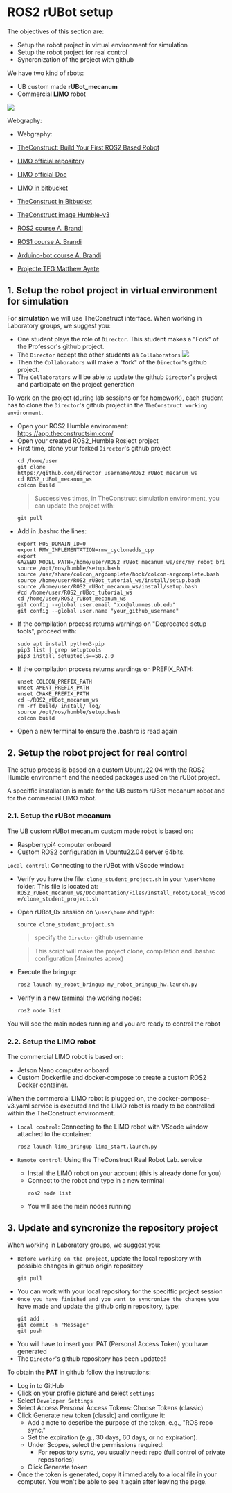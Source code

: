 # **ROS2 rUBot setup**

The objectives of this section are:
- Setup the robot project in virtual environment for simulation
- Setup the robot project for real control
- Syncronization of the project with github

We have two kind of rbots:
- UB custom made **rUBot_mecanum**
- Commercial **LIMO** robot

![](./Images/01_Setup/rUBot_Limo.png)

Webgraphy:
- Webgraphy:
- [TheConstruct: Build Your First ROS2 Based Robot](https://www.robotigniteacademy.com/courses/309)

- [LIMO official repository](https://github.com/agilexrobotics/limo_ros2/tree/humble)
- [LIMO official Doc](https://github.com/agilexrobotics/limo_pro_doc/blob/master/Limo%20Pro%20Ros2%20Foxy%20user%20manual(EN).md)
- [LIMO in bitbucket](https://bitbucket.org/theconstructcore/limo_robot/src/main/)
- [TheConstruct in Bitbucket](https://bitbucket.org/theconstructcore/workspace/projects/ROB)
- [TheConstruct image Humble-v3](https://hub.docker.com/r/theconstructai/limo/tags)
- [ROS2 course A. Brandi](https://github.com/AntoBrandi/Self-Driving-and-ROS-2-Learn-by-Doing-Odometry-Control/tree/main)
- [ROS1 course A. Brandi](https://github.com/AntoBrandi/Self-Driving-and-ROS-Learn-by-Doing-Odometry-Control)
- [Arduino-bot course A. Brandi](https://github.com/AntoBrandi/Arduino-Bot/tree/humble)
- [Projecte TFG Matthew Ayete](https://github.com/Mattyete/ROS2_LIMO_ws/blob/main/Documentation/LIMO_Manual.md)


## **1. Setup the robot project in virtual environment for simulation**

For **simulation** we will use TheConstruct interface. When working in Laboratory groups, we suggest you:
- One student plays the role of `Director`. This student makes a "Fork" of the Professor's github project.
- The `Director` accept the other students as `Collaborators`
![](./Images/01_Setup/github_collaborators.png)
- Then the `Collaborators` will make a "fork" of the `Director`'s github project.
- The `Collaborators` will be able to update the github `Director`'s project and participate on the project generation

To work on the project (during lab sessions or for homework), each student has to clone the `Director`'s github project in the `TheConstruct working environment`.
- Open your ROS2 Humble environment:  https://app.theconstructsim.com/
- Open your created ROS2_Humble Rosject project
- First time, clone your forked `Director`'s github project
  ```shell
  cd /home/user
  git clone https://github.com/director_username/ROS2_rUBot_mecanum_ws
  cd ROS2_rUBot_mecanum_ws
  colcon build
  ```
  >Successives times, in TheConstruct simulation environment, you can update the project with:
  ```shell
  git pull
  ```
- Add in .bashrc the lines:
  ````shell
  export ROS_DOMAIN_ID=0
  export RMW_IMPLEMENTATION=rmw_cyclonedds_cpp
  export GAZEBO_MODEL_PATH=/home/user/ROS2_rUBot_mecanum_ws/src/my_robot_bringup/models:$GAZEBO_MODEL_PATH
  source /opt/ros/humble/setup.bash
  source /usr/share/colcon_argcomplete/hook/colcon-argcomplete.bash
  source /home/user/ROS2_rUBot_tutorial_ws/install/setup.bash
  source /home/user/ROS2_rUBot_mecanum_ws/install/setup.bash
  #cd /home/user/ROS2_rUBot_tutorial_ws
  cd /home/user/ROS2_rUBot_mecanum_ws
  git config --global user.email "xxx@alumnes.ub.edu"
  git config --global user.name "your_github_username"
  ````
- If the compilation process returns warnings on "Deprecated setup tools", proceed with:
  ````shell
  sudo apt install python3-pip
  pip3 list | grep setuptools
  pip3 install setuptools==58.2.0
  ````
- If the compilation process returns wardings on PREFIX_PATH:
  ````shell
  unset COLCON_PREFIX_PATH
  unset AMENT_PREFIX_PATH
  unset CMAKE_PREFIX_PATH
  cd ~/ROS2_rUBot_mecanum_ws
  rm -rf build/ install/ log/
  source /opt/ros/humble/setup.bash
  colcon build
  ````
- Open a new terminal to ensure the .bashrc is read again

## **2. Setup the robot project for real control**

The setup process is based on a custom Ubuntu22.04 with the ROS2 Humble environment and the needed packages used on the rUBot project.

A speciffic installation is made for the UB custom rUBot mecanum robot and for the commercial LIMO robot.

### **2.1. Setup the rUBot mecanum**

The UB custom rUBot mecanum custom made robot is based on:
- Raspberrypi4 computer onboard
- Custom ROS2 configuration in Ubuntu22.04 server 64bits.

`Local control`: Connecting to the rUBot with VScode window:
- Verify you have the file: `clone_student_project.sh` in your `\user\home` folder. This file is located at: `ROS2_rUBot_mecanum_ws/Documentation/Files/Install_robot/Local_VScode/clone_student_project.sh`
- Open rUBot_0x session on `\user\home` and type:
  ````shell
  source clone_student_project.sh
  ````
  >specify the `Director` github username 

  >This script will make the project clone, compilation and .bashrc configuration (4minutes aprox)
- Execute the bringup:
  ```bash
  ros2 launch my_robot_bringup my_robot_bringup_hw.launch.py
  ```
- Verify in a new terminal the working nodes:
  ````shell
  ros2 node list
  ````

You will see the main nodes running and you are ready to control the robot

### **2.2. Setup the LIMO robot**

The commercial LIMO robot is based on:
- Jetson Nano computer onboard
- Custom Dockerfile and docker-compose to create a custom ROS2 Docker container.

When the commercial LIMO robot is plugged on, the docker-compose-v3.yaml service is executed and the LIMO robot is ready to be controlled within the TheConstruct environment.

- `Local control`: Connecting to the LIMO robot with VScode window attached to the container:
  ````shell
  ros2 launch limo_bringup limo_start.launch.py
  ````

- `Remote control`: Using the TheConstruct Real Robot Lab. service
  - Install the LIMO robot on your account (this is already done for you)
  - Connect to the robot and type in a new terminal
    ````shell
    ros2 node list
    ````
  - You will see the main nodes running

## **3. Update and syncronize the repository project**

When working in Laboratory groups, we suggest you:

- `Before working on the project`, update the local repository with possible changes in github origin repository
  ````shell
  git pull
  ````
- You can work with your local repository for the speciffic project session
- `Once you have finished and you want to syncronize the changes` you have made and update the github origin repository, type:
  ````shell
  git add .
  git commit -m "Message"
  git push
  ````
- You will have to insert your PAT (Personal Access Token) you have generated
- The `Director`'s github repository has been updated!

To obtain the **PAT** in github follow the instructions:

  - Log in to GitHub
  - Click on your profile picture and select `settings`
  - Select `Developer Settings`
  - Select Access Personal Access Tokens: Choose Tokens (classic)
  - Click Generate new token (classic) and configure it:
    - Add a note to describe the purpose of the token, e.g., "ROS repo sync."
    - Set the expiration (e.g., 30 days, 60 days, or no expiration).
    - Under Scopes, select the permissions required:
      - For repository sync, you usually need: repo (full control of private repositories)
    - Click Generate token
  - Once the token is generated, copy it immediately to a local file in your computer. You won't be able to see it again after leaving the page.

